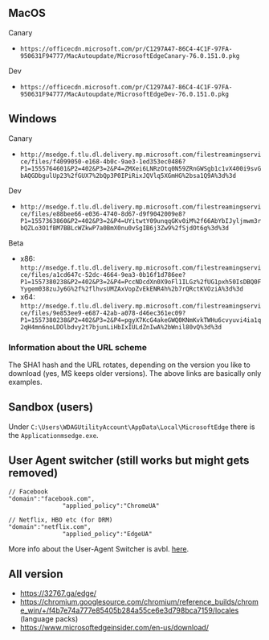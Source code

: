 MacOS
--------------
Canary
* `https://officecdn.microsoft.com/pr/C1297A47-86C4-4C1F-97FA-950631F94777/MacAutoupdate/MicrosoftEdgeCanary-76.0.151.0.pkg`


Dev
* `https://officecdn.microsoft.com/pr/C1297A47-86C4-4C1F-97FA-950631F94777/MacAutoupdate/MicrosoftEdgeDev-76.0.151.0.pkg`



Windows
--------------
Canary
* `http://msedge.f.tlu.dl.delivery.mp.microsoft.com/filestreamingservice/files/f4099050-e168-4b0c-9ae3-1ed353ec0486?P1=1555764601&P2=402&P3=2&P4=ZMXei6LNRzOtq0N59ZRnGWSgb1c1vX400i9svGbAQGDbgulUp23%2fGUX7%2bQp3P0IPiRixJQVlq5XGmHG%2bsa1Q9A%3d%3d`


Dev
* `http://msedge.f.tlu.dl.delivery.mp.microsoft.com/filestreamingservice/files/e88bee66-e036-4740-8d67-d9f9042009e8?P1=1557363860&P2=402&P3=2&P4=UYitwtY09unqqGKv0iM%2f66AbYbIJyljmwm3rbQZLo3O1fBM7BBLcWZkwP7a0BmX0nu0vSgIB6j3Zw9%2fSjdOt6g%3d%3d`


Beta
* x86: `http://msedge.f.tlu.dl.delivery.mp.microsoft.com/filestreamingservice/files/a1cd647c-52dc-4664-9ea3-0b16f1d786ee?P1=1557380238&P2=402&P3=2&P4=PccNDcdXn0X9oFl1ILGz%2fUG1pxh50IsDBQ0FYygem038zuJy6G%2f%2flhvsUMZAxVopZvEkENR4h%2b7rQRctKVOziA%3d%3d`
* x64: `http://msedge.f.tlu.dl.delivery.mp.microsoft.com/filestreamingservice/files/9e853ee9-e687-42ab-a078-d46ec361ec09?P1=1557380238&P2=402&P3=2&P4=pgyX7KcG4akeGWQ0KNmKvkTWHu6cvyuvi4ia1q2qH4mn6noLDOlbdvy2t7bjunLiHbIxIULdZnIwA%2bWnil80vQ%3d%3d`


### Information about the URL scheme

The SHA1 hash and the URL rotates, depending on the version you like to download (yes, MS keeps older versions). The above links are basically only examples.


Sandbox (users)
--------------
Under `C:\Users\WDAGUtilityAccount\AppData\Local\MicrosoftEdge` there is the `Applicationmsedge.exe`.




User Agent switcher (still works but might gets removed)
--------------

```batch
// Facebook
"domain":"facebook.com",
               "applied_policy":"ChromeUA"
```

```batch
// Netflix, HBO etc (for DRM)
"domain":"netflix.com",
               "applied_policy":"EdgeUA"
```

More info about the User-Agent Switcher is avbl. [here](https://www.bleepingcomputer.com/news/microsoft/the-new-microsoft-edge-sometimes-impersonates-other-browsers/).



All version
--------------

* https://32767.ga/edge/
* https://chromium.googlesource.com/chromium/reference_builds/chrome_win/+/f4b7e74a777e85405b284a55ce6e3d798bca7159/locales (language packs)
* https://www.microsoftedgeinsider.com/en-us/download/
